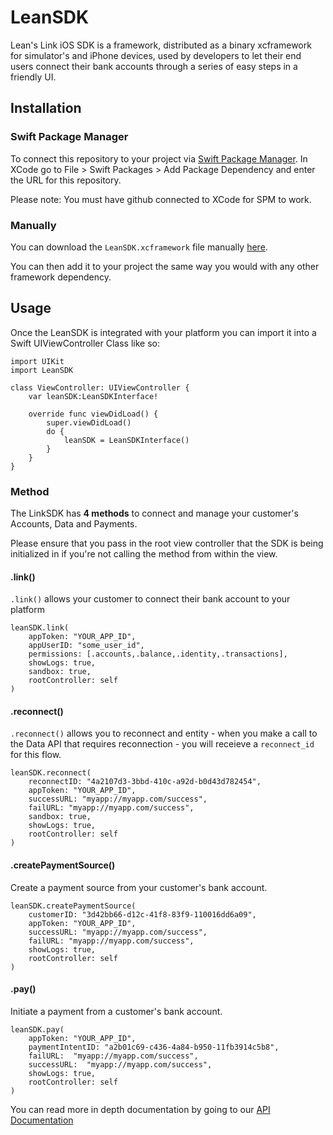 # LeanSDK

Lean's Link iOS SDK is a framework, distributed as a binary xcframework for simulator's and iPhone devices, used by developers to let their end users connect their bank accounts through a series of easy steps in a friendly UI.

## Installation

### Swift Package Manager

To connect this repository to your project via [Swift Package Manager](https://swift.org/package-manager/). In XCode go to File > Swift Packages > Add Package Dependency and enter the URL for this repository.

Please note: You must have github connected to XCode for SPM to work.

### Manually

You can download the `LeanSDK.xcframework` file manually [here](https://cdn.leantech.me/link/sdk/ios/0.0.9/LeanSDK.xcframework-0.0.9.zip).

You can then add it to your project the same way you would with any other framework dependency.

## Usage

Once the LeanSDK is integrated with your platform you can import it into a Swift UIViewController Class like so:

```
import UIKit
import LeanSDK

class ViewController: UIViewController {
    var leanSDK:LeanSDKInterface!
    
    override func viewDidLoad() {
        super.viewDidLoad()
        do {
            leanSDK = LeanSDKInterface()
        }
    }
}
```

### Method

The LinkSDK has **4 methods** to connect and manage your customer's Accounts, Data and Payments.

Please ensure that you pass in the root view controller that the SDK is being initialized in if you're not calling the method from within the view.

#### .link()
`.link()` allows your customer to connect their bank account to your platform

```
leanSDK.link(
    appToken: "YOUR_APP_ID", 
    appUserID: "some_user_id", 
    permissions: [.accounts,.balance,.identity,.transactions], 
    showLogs: true, 
    sandbox: true, 
    rootController: self
)
```

#### .reconnect()
`.reconnect()` allows you to reconnect and entity - when you make a call to the Data API that requires reconnection - you will receieve a `reconnect_id` for this flow.

```
leanSDK.reconnect(
    reconnectID: "4a2107d3-3bbd-410c-a92d-b0d43d782454", 
    appToken: "YOUR_APP_ID", 
    successURL: "myapp://myapp.com/success", 
    failURL: "myapp://myapp.com/success", 
    sandbox: true, 
    showLogs: true, 
    rootController: self
)
```

#### .createPaymentSource()
Create a payment source from your customer's bank account.

```
leanSDK.createPaymentSource(
    customerID: "3d42bb66-d12c-41f8-83f9-110016dd6a09", 
    appToken: "YOUR_APP_ID", 
    successURL: "myapp://myapp.com/success", 
    failURL: "myapp://myapp.com/success", 
    showLogs: true,
    rootController: self
)
```

#### .pay()
Initiate a payment from a customer's bank account.

```
leanSDK.pay(
    appToken: "YOUR_APP_ID", 
    paymentIntentID: "a2b01c69-c436-4a84-b950-11fb3914c5b8", 
    failURL:  "myapp://myapp.com/success", 
    successURL:  "myapp://myapp.com/success", 
    showLogs: true,
    rootController: self
)
```

You can read more in depth documentation by going to our [API Documentation](https://docs.leantech.me)
